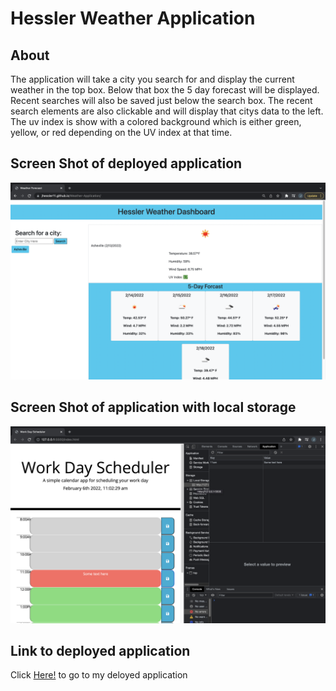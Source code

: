# Hessler Weather Application

## About 
The application will take a city you search for and display the current weather in the top box. Below that box the 5 day forecast will be displayed. Recent searches will also be saved just below the search box. The recent search elements are also clickable and will display that citys data to the left. The uv index is show with a colored background which is either green, yellow, or red depending on the UV index at that time. 

## Screen Shot of deployed application
![Alt text](https://github.com/JHESSLER11/Weather-Application/blob/main/assets/images/Screen%20Shot%20page.png)

## Screen Shot of application with local storage
![Alt text](https://github.com/JHESSLER11/Work-day-scheduler/blob/main/assets/images/screenshot_Storage.png)

## Link to deployed application
Click [Here!](https://jhessler11.github.io/Work-day-scheduler/) to go to my deloyed application
